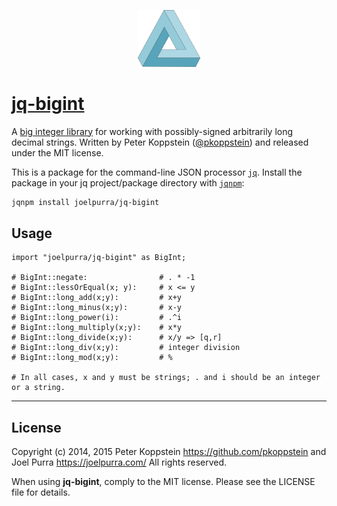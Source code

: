 <p align="center">
  <a href="https://github.com/joelpurra/jqnpm"><img src="https://raw.githubusercontent.com/joelpurra/jqnpm/master/resources/logotype/penrose-triangle.svg?sanitize=true" alt="jqnpm logotype, a Penrose triangle" width="100" border="0" /></a>
</p>

# [jq-bigint](https://github.com/joelpurra/jq-bigint)

A [big integer library](https://gist.github.com/pkoppstein/d06a123f30c033195841) for working with possibly-signed arbitrarily long decimal strings. Written by Peter Koppstein ([@pkoppstein](https://github.com/pkoppstein)) and released under the MIT license.

This is a package for the command-line JSON processor [`jq`](https://stedolan.github.io/jq/). Install the package in your jq project/package directory with [`jqnpm`](https://github.com/joelpurra/jqnpm):

```bash
jqnpm install joelpurra/jq-bigint
```



## Usage


```jq
import "joelpurra/jq-bigint" as BigInt;

# BigInt::negate:                # . * -1
# BigInt::lessOrEqual(x; y):     # x <= y
# BigInt::long_add(x;y):         # x+y
# BigInt::long_minus(x;y):       # x-y
# BigInt::long_power(i):         # .^i
# BigInt::long_multiply(x;y):    # x*y
# BigInt::long_divide(x;y):      # x/y => [q,r]
# BigInt::long_div(x;y):         # integer division
# BigInt::long_mod(x;y):         # %

# In all cases, x and y must be strings; . and i should be an integer or a string.
```



---

## License
Copyright (c) 2014, 2015 Peter Koppstein <https://github.com/pkoppstein> and Joel Purra <https://joelpurra.com/>
All rights reserved.

When using **jq-bigint**, comply to the MIT license. Please see the LICENSE file for details.
